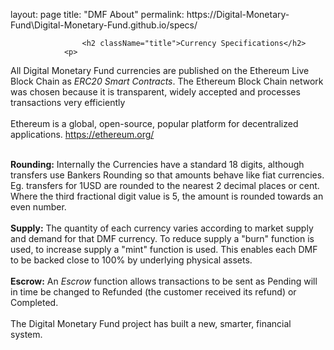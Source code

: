 layout: page
title: "DMF About"
permalink: https://Digital-Monetary-Fund\Digital-Monetary-Fund.github.io/specs/

                    <h2 className="title">Currency Specifications</h2>
                <p>
All Digital Monetary Fund currencies are published on the Ethereum Live Block Chain as <em>ERC20 Smart Contracts</em>. 
The Ethereum Block Chain network was chosen because it is transparent, widely accepted and processes transactions very efficiently<br /><br />
Ethereum is a global, open-source, popular platform for decentralized applications. <a href="https://ethereum.org/">https://ethereum.org/</a><br /><br />
    
<strong>Rounding:</strong> Internally the Currencies have a standard 18 digits, although transfers use Bankers Rounding so that amounts behave like fiat currencies. Eg. transfers for 1USD are rounded to the nearest 2 decimal places or cent. Where the third fractional digit value is 5, the amount is rounded towards an even number.<br /><br />
<strong>Supply:</strong> The quantity of each currency varies according to market supply and demand for that DMF currency. To reduce supply a "burn" function is used, to increase supply a "mint" function is used. This enables each DMF to be backed close to 100% by underlying physical assets.<br /><br />
<strong>Escrow:</strong> An <em>Escrow</em> function allows transactions to be sent as Pending will in time be changed to Refunded (the customer received its refund) or Completed.<br /><br />
The Digital Monetary Fund project has built a new, smarter, financial system.<br /><br />
                </p>


